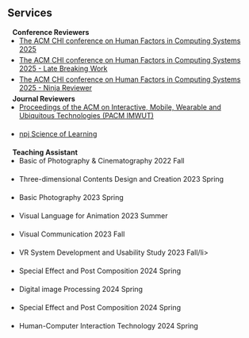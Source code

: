 ## Services

<h4 style="margin:0 10px 0;">Conference Reviewers</h4>

<ul style="margin:0 0 5px;">
  <li><a href="https://chi2025.acm.org/"><autocolor>The ACM CHI conference on Human Factors in Computing Systems 2025</autocolor></a></li>
</ul>

<ul style="margin:0 0 5px;">
  <li><a href="https://chi2025.acm.org/"><autocolor>The ACM CHI conference on Human Factors in Computing Systems 2025 - Late Breaking Work</autocolor></a></li>
</ul>

<ul style="margin:0 0 5px;">
  <li><a href="https://chi2025.acm.org/"><autocolor>The ACM CHI conference on Human Factors in Computing Systems 2025 - Ninja Reviewer</autocolor></a></li>
</ul>

<h4 style="margin:0 10px 0;">Journal Reviewers</h4>

<ul style="margin:0 0 20px;">
  <li><a href="https://dl.acm.org/journal/imwut"><autocolor>Proceedings of the ACM on Interactive, Mobile, Wearable and Ubiquitous Technologies (PACM IMWUT)</autocolor></a></li>
</ul>

<ul style="margin:0 0 20px;">
  <li><a href="https://www.nature.com/npjscilearn/"><autocolor>npj Science of Learning</autocolor></a></li>
</ul>

<h4 style="margin:0 10px 0;">Teaching Assistant</h4>

<ul style="margin:0 0 20px;">
  <li><autocolor>Basic of Photography & Cinematography 2022 Fall</autocolor></li>
</ul>

<ul style="margin:0 0 20px;">
  <li><autocolor>Three-dimensional Contents Design and Creation 2023 Spring</autocolor></li>
</ul>

<ul style="margin:0 0 20px;">
  <li><autocolor>Basic Photography 2023 Spring</autocolor></li>
</ul>

<ul style="margin:0 0 20px;">
  <li><autocolor>Visual Language for Animation 2023 Summer</autocolor></li>
</ul>

<ul style="margin:0 0 20px;">
  <li><autocolor>Visual Communication 2023 Fall</autocolor></li>
</ul>

<ul style="margin:0 0 20px;">
  <li><autocolor>VR System Development and Usability Study 2023 Fall</autocolor>/li>
</ul>

<ul style="margin:0 0 20px;">
  <li><autocolor>Special Effect and Post Composition 2024 Spring</autocolor></li>
</ul>

<ul style="margin:0 0 20px;">
  <li><autocolor>Digital image Processing 2024 Spring</autocolor></li>
</ul>

<ul style="margin:0 0 20px;">
  <li><autocolor>Special Effect and Post Composition 2024 Spring</autocolor></li>
</ul>

<ul style="margin:0 0 20px;">
  <li><autocolor>Human-Computer Interaction Technology 2024 Spring</autocolor></li>
</ul>




